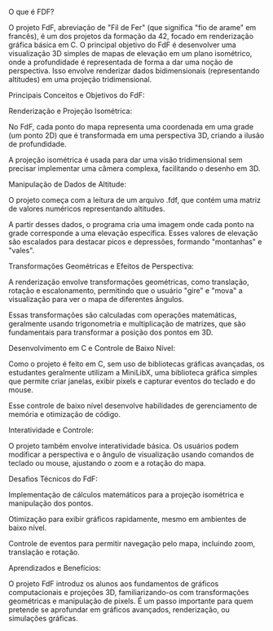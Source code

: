 O que é FDF? 
 
O projeto FdF, abreviação de "Fil de Fer" (que significa "fio de arame" em francês), 
é um dos projetos da formação da 42, focado em renderização gráfica básica em C. 
O principal objetivo do FdF é desenvolver uma visualização 3D simples de mapas de 
elevação em um plano isométrico, onde a profundidade é representada de forma a dar uma noção de perspectiva.
Isso envolve renderizar dados bidimensionais (representando altitudes) em uma projeção tridimensional. 

Principais Conceitos e Objetivos do FdF: 

Renderização e Projeção Isométrica: 

No FdF, cada ponto do mapa representa uma coordenada em uma grade (um ponto 2D) 
que é transformada em uma perspectiva 3D, criando a ilusão de profundidade. 

A projeção isométrica é usada para dar uma visão tridimensional sem precisar 
implementar uma câmera complexa, facilitando o desenho em 3D. 

Manipulação de Dados de Altitude: 

O projeto começa com a leitura de um arquivo .fdf, que contém uma matriz 
de valores numéricos representando altitudes. 

A partir desses dados, o programa cria uma imagem onde cada ponto na grade 
corresponde a uma elevação específica. Esses valores de elevação são escalados 
para destacar picos e depressões, formando "montanhas" e "vales". 

Transformações Geométricas e Efeitos de Perspectiva: 

A renderização envolve transformações geométricas, como translação, 
rotação e escalonamento, permitindo que o usuário "gire" e "mova" a 
visualização para ver o mapa de diferentes ângulos. 

Essas transformações são calculadas com operações matemáticas, 
geralmente usando trigonometria e multiplicação de matrizes, que são 
fundamentais para transformar a posição dos pontos em 3D. 

Desenvolvimento em C e Controle de Baixo Nível: 

Como o projeto é feito em C, sem uso de bibliotecas gráficas 
avançadas, os estudantes geralmente utilizam a MiniLibX, uma biblioteca 
gráfica simples que permite criar janelas, exibir pixels e capturar eventos do teclado e do mouse. 

Esse controle de baixo nível desenvolve habilidades de 
gerenciamento de memória e otimização de código. 

Interatividade e Controle: 

O projeto também envolve interatividade básica. Os usuários podem 
modificar a perspectiva e o ângulo de visualização usando comandos 
de teclado ou mouse, ajustando o zoom e a rotação do mapa. 

Desafios Técnicos do FdF: 

Implementação de cálculos matemáticos para a projeção isométrica e manipulação dos pontos. 

Otimização para exibir gráficos rapidamente, mesmo em ambientes de baixo nível. 

Controle de eventos para permitir navegação pelo mapa, incluindo zoom, translação e rotação. 

Aprendizados e Benefícios: 

O projeto FdF introduz os alunos aos fundamentos de gráficos computacionais e projeções 3D, 
familiarizando-os com transformações geométricas e manipulação de pixels. É um passo 
importante para quem pretende se aprofundar em gráficos avançados, renderização, ou simulações gráficas.
